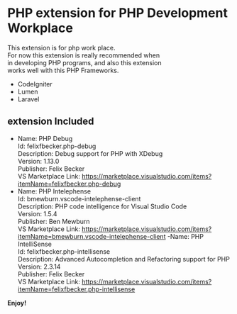 # PHP extension for PHP Development Workplace

This extension is for php work place.  
For now this extension is really recommended when  
in developing PHP programs, and also this extension  
works well with this PHP Frameworks.

- CodeIgniter
- Lumen
- Laravel

## extension Included
- Name: PHP Debug  
Id: felixfbecker.php-debug  
Description: Debug support for PHP with XDebug  
Version: 1.13.0  
Publisher: Felix Becker  
VS Marketplace Link: https://marketplace.visualstudio.com/items?itemName=felixfbecker.php-debug
- Name: PHP Intelephense  
Id: bmewburn.vscode-intelephense-client  
Description: PHP code intelligence for Visual Studio Code  
Version: 1.5.4  
Publisher: Ben Mewburn  
VS Marketplace Link: https://marketplace.visualstudio.com/items?itemName=bmewburn.vscode-intelephense-client
-Name: PHP IntelliSense  
Id: felixfbecker.php-intellisense  
Description: Advanced Autocompletion and Refactoring support for PHP  
Version: 2.3.14  
Publisher: Felix Becker  
VS Marketplace Link: https://marketplace.visualstudio.com/items?itemName=felixfbecker.php-intellisense

**Enjoy!**
